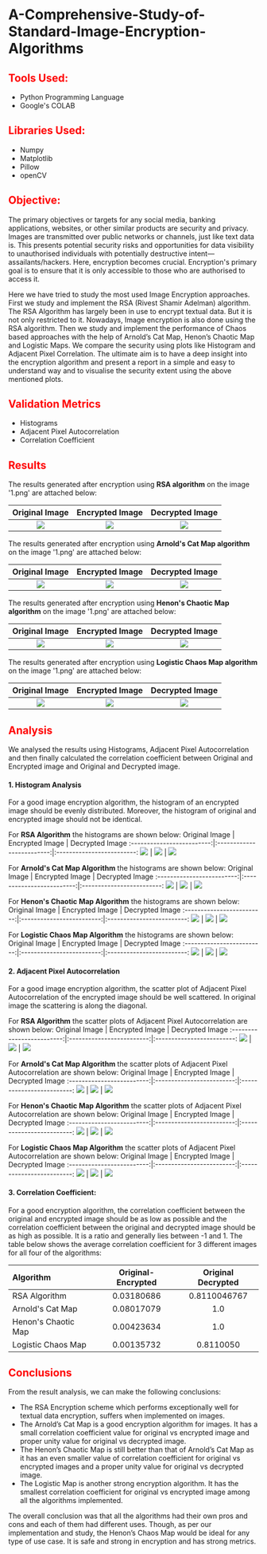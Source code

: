 # A-Comprehensive-Study-of-Standard-Image-Encryption-Algorithms

## <span style="color:red">Tools Used:</span>

* Python Programming Language
* Google's COLAB

## <span style="color:red">Libraries Used:</span>
* Numpy
* Matplotlib
* Pillow
* openCV

## <span style="color:red">Objective:</span> 
The primary objectives or targets for any social media, banking applications, websites, or other similar products are security and privacy. Images are transmitted over public networks or channels, just like text data is. This presents potential security risks and opportunities for data visibility to unauthorised individuals with potentially destructive intent—assailants/hackers. Here, encryption becomes crucial. Encryption's primary goal is to ensure that it is only accessible to those who are authorised to access it.  

Here we have tried to study the most used Image Encryption approaches. First we study and implement the RSA (Rivest Shamir Adelman) algorithm. The RSA Algorithm has largely been in use to encrypt textual data. But it is not only restricted to it. Nowadays, Image encryption is also done using the RSA algorithm. Then we study and implement the performance of Chaos based approaches with the help of Arnold’s Cat Map, Henon’s Chaotic Map and Logistic Maps. We compare the security using plots like Histogram and Adjacent Pixel Correlation. The ultimate aim is to have a deep insight into the encryption algorithm and present a report in a simple and easy to understand way and to visualise the security extent using the above mentioned plots.

## <span style="color:red">Validation Metrics</span>
* Histograms
* Adjacent Pixel Autocorrelation
* Correlation Coefficient

## <span style="color:red">Results</span> 
The results generated after encryption using <b>RSA algorithm</b> on the image '1.png' are attached below:  

Original Image            |  Encrypted Image          |  Decrypted Image
:-------------------------:|:-------------------------:|:-------------------------:
![](https://github.com/GauravGupta7/A-Comprehensive-Study-of-Standard-Image-Encryption-Algorithms/blob/main/RSA%20ALGORITHM%20AND%20IMAGES/1.png)  |  ![](https://github.com/GauravGupta7/A-Comprehensive-Study-of-Standard-Image-Encryption-Algorithms/blob/main/RSA%20ALGORITHM%20AND%20IMAGES/Encrypted_1.png) |  ![](https://github.com/GauravGupta7/A-Comprehensive-Study-of-Standard-Image-Encryption-Algorithms/blob/main/RSA%20ALGORITHM%20AND%20IMAGES/Decrypted_1.png)

 
The results generated after encryption using <b>Arnold's Cat Map algorithm</b> on the image '1.png' are attached below:  

Original Image            |  Encrypted Image          |  Decrypted Image
:-------------------------:|:-------------------------:|:-------------------------:
![](https://github.com/GauravGupta7/A-Comprehensive-Study-of-Standard-Image-Encryption-Algorithms/blob/main/ACM%20ALGORITHM%20AND%20IMAGES/1.png)  |  ![](https://github.com/GauravGupta7/A-Comprehensive-Study-of-Standard-Image-Encryption-Algorithms/blob/main/ACM%20ALGORITHM%20AND%20IMAGES/Encrypted_1.png) |  ![](https://github.com/GauravGupta7/A-Comprehensive-Study-of-Standard-Image-Encryption-Algorithms/blob/main/ACM%20ALGORITHM%20AND%20IMAGES/Decrypted_1.png)

 
The results generated after encryption using <b>Henon's Chaotic Map algorithm</b> on the image '1.png' are attached below:  

Original Image            |  Encrypted Image          |  Decrypted Image
:-------------------------:|:-------------------------:|:-------------------------:
![](https://github.com/GauravGupta7/A-Comprehensive-Study-of-Standard-Image-Encryption-Algorithms/blob/main/HCM%20ALGORITHM%20AND%20IMAGES/1.png)  |  ![](https://github.com/GauravGupta7/A-Comprehensive-Study-of-Standard-Image-Encryption-Algorithms/blob/main/HCM%20ALGORITHM%20AND%20IMAGES/Encrypted_1.png) |  ![](https://github.com/GauravGupta7/A-Comprehensive-Study-of-Standard-Image-Encryption-Algorithms/blob/main/HCM%20ALGORITHM%20AND%20IMAGES/Decrypted_1.png)

  
The results generated after encryption using <b>Logistic Chaos Map algorithm</b> on the image '1.png' are attached below:  

Original Image            |  Encrypted Image          |  Decrypted Image
:-------------------------:|:-------------------------:|:-------------------------:
![](https://github.com/GauravGupta7/A-Comprehensive-Study-of-Standard-Image-Encryption-Algorithms/blob/main/LCM%20ALGORITHM%20AND%20IMAGES/1.png)  |  ![](https://github.com/GauravGupta7/A-Comprehensive-Study-of-Standard-Image-Encryption-Algorithms/blob/main/LCM%20ALGORITHM%20AND%20IMAGES/Encrypted_1.png) |  ![](https://github.com/GauravGupta7/A-Comprehensive-Study-of-Standard-Image-Encryption-Algorithms/blob/main/LCM%20ALGORITHM%20AND%20IMAGES/Decrypted_1.png)


## <span style="color:red">Analysis</span>
We analysed the results using Histograms, Adjacent Pixel Autocorrelation and then finally calculated the correlation coefficient between Original and Encrypted image and Original and Decrypted image.

#### 1. Histogram Analysis
For a good image encryption algorithm, the histogram of an encrypted image should be evenly distributed. Moreover, the histogram of original and encrypted image should not be identical. 

For <b>RSA Algorithm</b> the histograms are shown below: 
Original Image            |  Encrypted Image          |  Decrypted Image
:-------------------------:|:-------------------------:|:-------------------------:
![](https://github.com/GauravGupta7/A-Comprehensive-Study-of-Standard-Image-Encryption-Algorithms/blob/main/RSA%20ALGORITHM%20AND%20IMAGES/Histogram_RSA_Original.png)  |  ![](https://github.com/GauravGupta7/A-Comprehensive-Study-of-Standard-Image-Encryption-Algorithms/blob/main/RSA%20ALGORITHM%20AND%20IMAGES/Histogram_RSA_Encrypted.png) |  ![](https://github.com/GauravGupta7/A-Comprehensive-Study-of-Standard-Image-Encryption-Algorithms/blob/main/RSA%20ALGORITHM%20AND%20IMAGES/Histogram_RSA_Decrypted.png)

For <b>Arnold's Cat Map Algorithm</b> the histograms are shown below: 
Original Image            |  Encrypted Image          |  Decrypted Image
:-------------------------:|:-------------------------:|:-------------------------:
![](https://github.com/GauravGupta7/A-Comprehensive-Study-of-Standard-Image-Encryption-Algorithms/blob/main/ACM%20ALGORITHM%20AND%20IMAGES/Histogram_ACM_Original.png)  |  ![](https://github.com/GauravGupta7/A-Comprehensive-Study-of-Standard-Image-Encryption-Algorithms/blob/main/ACM%20ALGORITHM%20AND%20IMAGES/Histogram_ACM_Encrypted.png) |  ![](https://github.com/GauravGupta7/A-Comprehensive-Study-of-Standard-Image-Encryption-Algorithms/blob/main/ACM%20ALGORITHM%20AND%20IMAGES/Histogram_ACM_Decrypted.png)

For <b>Henon's Chaotic Map Algorithm</b> the histograms are shown below: 
Original Image            |  Encrypted Image          |  Decrypted Image
:-------------------------:|:-------------------------:|:-------------------------:
![](https://github.com/GauravGupta7/A-Comprehensive-Study-of-Standard-Image-Encryption-Algorithms/blob/main/HCM%20ALGORITHM%20AND%20IMAGES/Histogram_HCM_Original.png)  |  ![](https://github.com/GauravGupta7/A-Comprehensive-Study-of-Standard-Image-Encryption-Algorithms/blob/main/HCM%20ALGORITHM%20AND%20IMAGES/Histogram_HCM_Encrypted.png) |  ![](https://github.com/GauravGupta7/A-Comprehensive-Study-of-Standard-Image-Encryption-Algorithms/blob/main/HCM%20ALGORITHM%20AND%20IMAGES/Histogram_HCM_Decrypted.png)

For <b>Logistic Chaos Map Algorithm</b> the histograms are shown below: 
Original Image            |  Encrypted Image          |  Decrypted Image
:-------------------------:|:-------------------------:|:-------------------------:
![](https://github.com/GauravGupta7/A-Comprehensive-Study-of-Standard-Image-Encryption-Algorithms/blob/main/LCM%20ALGORITHM%20AND%20IMAGES/Histogram_LCM_Original.png)  |  ![](https://github.com/GauravGupta7/A-Comprehensive-Study-of-Standard-Image-Encryption-Algorithms/blob/main/LCM%20ALGORITHM%20AND%20IMAGES/Histogram_LCM_Encrypted.png) |  ![](https://github.com/GauravGupta7/A-Comprehensive-Study-of-Standard-Image-Encryption-Algorithms/blob/main/LCM%20ALGORITHM%20AND%20IMAGES/Histogram_LCM_Decrypted.png)

#### 2. Adjacent Pixel Autocorrelation
For a good image encryption algorithm, the scatter plot of Adjacent Pixel Autocorrelation of the encrypted image should be well scattered. In original image the scattering is along the diagonal. 

For <b>RSA Algorithm</b> the scatter plots of Adjacent Pixel Autocorrelation are shown below: 
Original Image            |  Encrypted Image          |  Decrypted Image
:-------------------------:|:-------------------------:|:-------------------------:
![](https://github.com/GauravGupta7/A-Comprehensive-Study-of-Standard-Image-Encryption-Algorithms/blob/main/RSA%20ALGORITHM%20AND%20IMAGES/APA_RSA_O.png)  |  ![](https://github.com/GauravGupta7/A-Comprehensive-Study-of-Standard-Image-Encryption-Algorithms/blob/main/RSA%20ALGORITHM%20AND%20IMAGES/APA_RSA_E.png) |  ![](https://github.com/GauravGupta7/A-Comprehensive-Study-of-Standard-Image-Encryption-Algorithms/blob/main/RSA%20ALGORITHM%20AND%20IMAGES/APA_RSA_D.png)

For <b>Arnold's Cat Map Algorithm</b> the scatter plots of Adjacent Pixel Autocorrelation are shown below: 
Original Image            |  Encrypted Image          |  Decrypted Image
:-------------------------:|:-------------------------:|:-------------------------:
![](https://github.com/GauravGupta7/A-Comprehensive-Study-of-Standard-Image-Encryption-Algorithms/blob/main/ACM%20ALGORITHM%20AND%20IMAGES/APA_ACM_O.png)  |  ![](https://github.com/GauravGupta7/A-Comprehensive-Study-of-Standard-Image-Encryption-Algorithms/blob/main/ACM%20ALGORITHM%20AND%20IMAGES/APA_ACM_E.png) |  ![](https://github.com/GauravGupta7/A-Comprehensive-Study-of-Standard-Image-Encryption-Algorithms/blob/main/ACM%20ALGORITHM%20AND%20IMAGES/APA_ACM_D.png)

For <b>Henon's Chaotic Map Algorithm</b> the scatter plots of Adjacent Pixel Autocorrelation are shown below: 
Original Image            |  Encrypted Image          |  Decrypted Image
:-------------------------:|:-------------------------:|:-------------------------:
![](https://github.com/GauravGupta7/A-Comprehensive-Study-of-Standard-Image-Encryption-Algorithms/blob/main/HCM%20ALGORITHM%20AND%20IMAGES/APA_HCM_O.png)  |  ![](https://github.com/GauravGupta7/A-Comprehensive-Study-of-Standard-Image-Encryption-Algorithms/blob/main/HCM%20ALGORITHM%20AND%20IMAGES/APA_HCM_E.png) |  ![](https://github.com/GauravGupta7/A-Comprehensive-Study-of-Standard-Image-Encryption-Algorithms/blob/main/HCM%20ALGORITHM%20AND%20IMAGES/APA_HCM_D.png)

For <b>Logistic Chaos Map Algorithm</b> the scatter plots of Adjacent Pixel Autocorrelation are shown below: 
Original Image            |  Encrypted Image          |  Decrypted Image
:-------------------------:|:-------------------------:|:-------------------------:
![](https://github.com/GauravGupta7/A-Comprehensive-Study-of-Standard-Image-Encryption-Algorithms/blob/main/LCM%20ALGORITHM%20AND%20IMAGES/APA_LCM_O.png)  |  ![](https://github.com/GauravGupta7/A-Comprehensive-Study-of-Standard-Image-Encryption-Algorithms/blob/main/LCM%20ALGORITHM%20AND%20IMAGES/APA_LCM_E.png) |  ![](https://github.com/GauravGupta7/A-Comprehensive-Study-of-Standard-Image-Encryption-Algorithms/blob/main/LCM%20ALGORITHM%20AND%20IMAGES/APA_LCM_D.png)

#### 3. Correlation Coefficient:
For a good encryption algorithm, the correlation coefficient between the original and encrypted image should be as low as possible and the correlation coefficient between the original and decrypted image should be as high as possible. It is a ratio and generally lies between -1 and 1. The table below shows the average correlation coefficient for 3 different images for all four of the algorithms:

   Algorithm        |    Original-Encrypted     |    Original Decrypted
:-------------     |    :-----------------:    |    :-----------------:
RSA Algorithm        |    0.03180686           |    0.8110046767
Arnold's Cat Map       |    0.08017079           |    1.0
Henon's Chaotic Map        |    0.00423634           |    1.0
Logistic Chaos Map        |    0.00135732           |    0.8110050


## <span style="color:red">Conclusions</span>
From the result analysis, we can make the following conclusions: 
* The RSA Encryption scheme which performs exceptionally well for textual data encryption, suffers when implemented on images. 
* The Arnold’s Cat Map is a good encryption algorithm for images. It has a small correlation coefficient value for original vs encrypted image and proper unity value for original vs decrypted image. 
* The Henon’s Chaotic Map is still better than that of Arnold’s Cat Map as it has an even smaller value of correlation coefficient for original vs encrypted images and a proper unity value for original vs decrypted image. 
* The Logistic Map is another strong encryption algorithm. It has the smallest correlation coefficient for original vs encrypted image among all the algorithms implemented. 

The overall conclusion was that all the algorithms had their own pros and cons and each of them had different uses. Though, as per our implementation and study, the Henon’s Chaos Map would be ideal for any type of use case. It is safe and strong in encryption and has strong metrics. 
